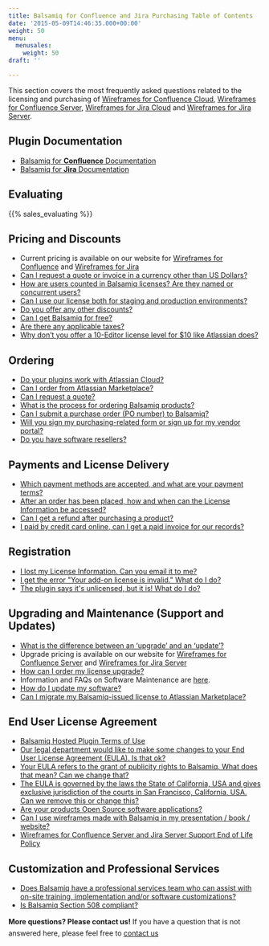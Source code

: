 ```yaml
---
title: Balsamiq for Confluence and Jira Purchasing Table of Contents
date: '2015-05-09T14:46:35.000+00:00'
weight: 50
menu:
  menusales:
    weight: 50
draft: ''

---
```


This section covers the most frequently asked questions related to the licensing and purchasing of [Wireframes for Confluence Cloud](https://marketplace.atlassian.com/plugins/com.balsamiq.mockups.confluence/cloud/overview), [Wireframes for Confluence Server](https://marketplace.atlassian.com/plugins/com.balsamiq.confluence.plugins.mockups), [Wireframes for Jira Cloud](https://marketplace.atlassian.com/plugins/com.balsamiq.mockups.jira/cloud/overview) and [Wireframes for Jira Server](https://marketplace.atlassian.com/plugins/com.balsamiq.jira.plugins.mockups).

## Plugin Documentation

* [Balsamiq for **Confluence** Documentation](https://docs.balsamiq.com/confluence/)
* [Balsamiq for **Jira** Documentation](https://docs.balsamiq.com/jira/)

## Evaluating

{{% sales_evaluating %}}

## Pricing and Discounts

*   Current pricing is available on our website for [Wireframes for Confluence](https://balsamiq.com/buy/#c) and [Wireframes for Jira](https://balsamiq.com/buy/#j)
*   [Can I request a quote or invoice in a currency other than US Dollars?](/sales/currency/)
*   [How are users counted in Balsamiq licenses? Are they named or concurrent users?](/sales/userscounted/)
*   [Can I use our license both for staging and production environments?](/sales/atlassianstagingproduction/)
*   [Do you offer any other discounts?](/sales/discounts/)
*   ​[Can I get Balsamiq for free?](https://balsamiq.com/free)
*   ​[Are there any applicable taxes?](/sales/taxes/)
*   [Why don’t you offer a 10-Editor license level for $10 like Atlassian does?](/sales/10for10/)

## Ordering

*   [Do your plugins work with Atlassian Cloud?](/sales/atlassiancloud/)
*   [Can I order from Atlassian Marketplace?](/sales/marketplace/)
*   [Can I request a quote?](/sales/quote/)
*   [What is the process for ordering Balsamiq products?](/sales/ordering/#licenses)
*   [Can I submit a purchase order (PO number) to Balsamiq?](/sales/purchaseorders/)
*   [Will you sign my purchasing-related form or sign up for my vendor portal?](/sales/forms/)
*   [Do you have software resellers?](/sales/resellers/)

## Payments and License Delivery

*   [Which payment methods are accepted, and what are your payment terms?](/sales/paymentmethods/#licenses)
*   [After an order has been placed, how and when can the License Information be accessed?](/sales/licensedelivery/)
*   [Can I get a refund after purchasing a product?](/sales/refunds/)
*   [I paid by credit card online, can I get a paid invoice for our records?](/sales/invoice/)

## Registration

*   [I lost my License Information. Can you email it to me?](/sales/lostlicense/)
*   [I get the error "Your add-on license is invalid." What do I do?](/plugins/failedtovalidatelicense/)
*   [The plugin says it's unlicensed, but it is! What do I do?](/plugins/atlassianlicensenotshowing/)

## Upgrading and Maintenance (Support and Updates)

*   [What is the difference between an ‘upgrade’ and an ‘update’?](/sales/upgrades/)
*   Upgrade pricing is available on our website for [Wireframes for Confluence Server](https://balsamiq.com/buy/#cu) and [Wireframes for Jira Server](https://balsamiq.com/buy/#ju)
*   [How can I order my license upgrade?](/sales/upgrades/#how-can-i-order-an-upgrade)
*   Information and FAQs on Software Maintenance are [here](/sales/maintenance/).
*   [How do I update my software?](/sales/update/)
*   [Can I migrate my Balsamiq-issued license to Atlassian Marketplace?](/sales/atlassianmigrating/)

## End User License Agreement

*   [Balsamiq Hosted Plugin Terms of Use](/sales/hostedpluginstos/)
*   [Our legal department would like to make some changes to your End User License Agreement (EULA). Is that ok?](/sales/customeula/)
*   [Your EULA refers to the grant of publicity rights to Balsamiq. What does that mean? Can we change that?](/sales/publicityrights/)
*   [The EULA is governed by the laws the State of California, USA and gives exclusive jurisdiction of the courts in San Francisco, California, USA. Can we remove this or change this?](/sales/jurisdiction/)
*   [Are your products Open Source software applications?](/sales/opensource/)
*   [Can I use wireframes made with Balsamiq in my presentation / book / website?](/sales/ipownership/)
*   [Wireframes for Confluence Server and Jira Server Support End of Life Policy](/sales/atlassianeol/)

## Customization and Professional Services

*   [Does Balsamiq have a professional services team who can assist with on-site training, implementation and/or software customizations?](/sales/training/)
*   [Is Balsamiq Section 508 compliant?](/sales/508/)

**More questions? Please contact us!** <span style="line-height: 1.6em;">If you have a question that is not answered here, please feel free to</span> [contact us](mailto:sales@balsamiq.com?subject=I%20have%20a%20question%20about%20purchasing%20your%20Atlassian%20plugin)
